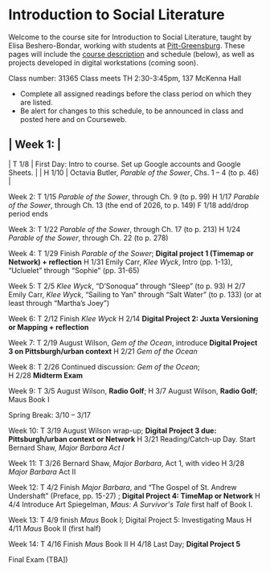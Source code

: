 # Introduction to Social Literature
Welcome to the course site for Introduction to Social Literature, taught by Elisa Beshero-Bondar, working with students at [Pitt-Greensburg](http://greensburg.pitt.edu). These pages will include the [course description](course.md) and schedule (below), as well as projects developed in digital workstations (coming soon).

Class number: 31365 Class meets TH 2:30-3:45pm, 137 McKenna Hall

* Complete all assigned readings before the class period on which they are listed.
* Be alert for changes to this schedule, to be announced in class and posted here and on Courseweb.

| Week 1: |
 --------- 
| T 1/8 | First Day: Intro to course. Set up Google accounts and Google Sheets. | 
| H 1/10 | Octavia Butler, *Parable of the Sower*, Chs. 1 – 4 (to p. 46) |

Week 2:
T 1/15 *Parable of the Sower*, through Ch. 9 (to p. 99)
H 1/17 *Parable of the Sower*, through Ch. 13 (the end of 2026, to p. 149)
F 1/18 add/drop period ends

Week 3:
T 1/22 *Parable of the Sower*, through Ch. 17 (to p. 213)
H 1/24 *Parable of the Sower*, through Ch. 22 (to p. 278)

Week 4:
T 1/29 Finish *Parable of the Sower*; **Digital project 1 (Timemap or Network) + reflection**
H 1/31 Emily Carr, *Klee Wyck*, Intro (pp. 1-13), “Ucluelet” through “Sophie” (pp. 31-65)

Week 5:
T 2/5 *Klee Wyck*, “D’Sonoqua” through “Sleep” (to p. 93) 
H 2/7 Emily Carr, *Klee Wyck*, “Sailing to Yan” through “Salt Water” (to p. 133) (or at least through “Martha’s Joey”) 

Week 6:
T 2/12 Finish *Klee Wyck* 
H 2/14 **Digital Project 2: Juxta Versioning or Mapping + reflection** 

Week 7:
T 2/19 August Wilson, *Gem of the Ocean*, introduce **Digital Project 3 on Pittsburgh/urban context**
H 2/21 *Gem of the Ocean*

Week 8:
T 2/26 Continued discussion: *Gem of the Ocean*;  
H 2/28 **Midterm Exam**

Week 9:
T 3/5 August Wilson, **Radio Golf**; 
H 3/7 August Wilson, **Radio Golf**; 
Maus Book I

Spring Break: 3/10 – 3/17

Week 10:
T 3/19 August Wilson wrap-up; **Digital Project 3 due: Pittsburgh/urban context or Network**
H 3/21 Reading/Catch-up Day. Start Bernard Shaw, *Major Barbara Act I*

Week 11:
T 3/26 Bernard Shaw, *Major Barbara*, Act 1, with video 
H 3/28 *Major Barbara* Act II


Week 12:
T 4/2 Finish *Major Barbara*, and “The Gospel of St. Andrew Undershaft” (Preface, pp. 15-27) ; **Digital Project 4: TimeMap or Network**
H 4/4 Introduce Art Spiegelman, *Maus: A Survivor's Tale* first half of Book I. 

Week 13:
T 4/9 finish *Maus* Book I; Digital Project 5: Investigating Maus
H 4/11 *Maus* Book II (first half)

Week 14:
T 4/16 Finish *Maus* Book II
H 4/18 Last Day; **Digital Project 5**

Final Exam (TBA])

